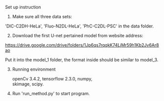 Set up instruction 

1. Make sure all three data sets:
 
 'DIC-C2DH-HeLa', 'Fluo-N2DL-HeLa', 'PhC-C2DL-PSC'  in the data folder.


2. Download the first U-net pertained model from website address:

 https://drive.google.com/drive/folders/1Jp6qs7rqqkK74LjMr59h1Kb2Jv6Ar8ao
 
 Put it into the model_1 folder, the format inside should be similar to model_3.


3. Running environment

   openCv 3.4.2, 
   tensorflow 2.3.0, 
   numpy,  
   skimage, 
   scipy.

4. Run 'run_method.py' to start program.
